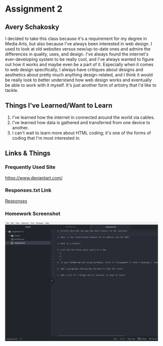 # Assignment 2
## Avery Schakosky

I decided to take this class because it's a requirement for my degree in Media Arts, but also because I've always been interested in web design. I used to look at old websites versus new/up-to-date ones and admire the differences in quality, uses, and design. I've always found the internet's ever-developing system to be really cool, and I've always wanted to figure out how it works and maybe even be a part of it. Especially when it comes to web design specifically, I always have critiques about designs and aesthetics about pretty much anything design-related, and I think it would be really look to better understand how web design works and eventually be able to work with it myself. It's just another form of artistry that I'd like to tackle.

## Things I've Learned/Want to Learn
1. I've learned how the internet in connected around the world via cables.
2. I've learned how data is gathered and transferred from one device to another.
3. I can't wait to learn more about HTML coding; it's one of the forms of coding that I'm most interested in.

## Links & Things
### Frequently Used Site
https://www.deviantart.com/
### Responses.txt Link
[Responses](./responses.txt)
### Homework Screenshot
![Homework Screenshot](./images/hwscreenshot-02.png)
